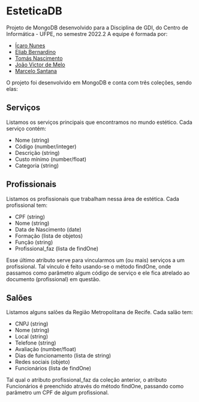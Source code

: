 # EsteticaDB

Projeto de MongoDB desenvolvido para a Disciplina de GDI, do Centro de Informática - UFPE, no semestre 2022.2
A equipe é formada por:

- [Ícaro Nunes](https://github.com/Icaro-Nunes)
- [Eliab Bernardino](https://github.com/eliab2107)
- [Tomás Nascimento](https://github.com/tnpb-1st)
- [João Victor de Melo](https://github.com/Joyvixtor)
- [Marcelo Santana](https://github.com/marcsantana)

O projeto foi desenvolvido em MongoDB e conta com três coleções, sendo elas:

## Serviços
Listamos os serviços principais que encontramos no mundo estético. Cada serviço contém:
- Nome (string)
- Código (number/integer)
- Descrição (string)
- Custo mínimo (number/float)
- Categoria (string)

## Profissionais
Listamos os profissionais que trabalham nessa área de estética. Cada profissional tem:
- CPF (string)
- Nome (string)
- Data de Nascimento (date)
- Formação (lista de objetos)
- Função (string)
- Profissional_faz (lista de findOne)

Esse último atributo serve para vincularmos um (ou mais) serviços a um profissional. Tal vínculo é feito usando-se o método findOne, onde passamos como parâmetro algum código de serviço e ele fica atrelado ao documento (profissional) em questão.

## Salões
Listamos alguns salões da Região Metropolitana de Recife. Cada salão tem:
- CNPJ (string)
- Nome (string)
- Local (string)
- Telefone (string)
- Avaliação (number/float)
- Dias de funcionamento (lista de string)
- Redes sociais (objeto)
- Funcionários (lista de findOne)

 Tal qual o atributo profissional_faz da coleção anterior, o atributo Funcionários é preenchido através do método findOne, passando como parâmetro um CPF de algum profissional.
